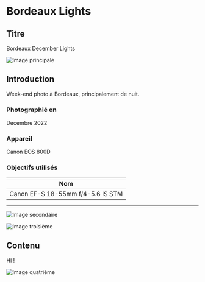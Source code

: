 # Bordeaux Lights

## Titre

Bordeaux December Lights

![Image principale](https://live.staticflickr.com/65535/53465345737_d97e83e06f_o.png)

## Introduction

Week-end photo à Bordeaux, principalement de nuit.

### Photographié en

Décembre 2022

### Appareil

Canon EOS 800D

### Objectifs utilisés

| Nom                               |
| --------------------------------- |
| Canon EF-S 18-55mm f/4-5.6 IS STM |

---

![Image secondaire](https://live.staticflickr.com/65535/53465282817_5185289c8d_o.png)

![Image troisième](https://live.staticflickr.com/65535/53466252736_939c6df14c_o.png)

## Contenu

Hi !

![Image quatrième](https://live.staticflickr.com/65535/53466252736_939c6df14c_o.png)
